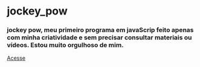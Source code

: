 # jockey_pow
### jockey pow, meu primeiro programa em javaScrip feito apenas com minha criatividade e sem precisar consultar materiais ou vídeos. Estou muito orgulhoso de mim.

[Acesse](https://wellingtonoficial.github.io/jockey_pow/)
